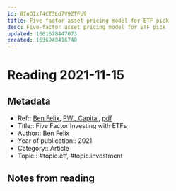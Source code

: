 ```yaml
---
id: 8InOIxf4CT3Ld7V9ZTFp9
title: Five-factor asset pricing model for ETF pick
desc: Five-factor asset pricing model for ETF pick
updated: 1661678447073
created: 1636948416740
---
```

# Reading 2021-11-15

## Metadata

- Ref:: [Ben Felix](https://www.youtube.com/watch?v=jKWbW7Wgm0w), [PWL Capital](https://www.pwlcapital.com/resources/five-factor-investing-with-etfs/), [pdf](https://www.pwlcapital.com/wp-content/uploads/2020/12/Five-Factor-Investing-with-ETFs.pdf)
- Title:: Five Factor Investing with ETFs
- Author:: Ben Felix
- Year of publication:: 2021
- Category:: Article
- Topic:: #topic.etf, #topic.investment

## Notes from reading
